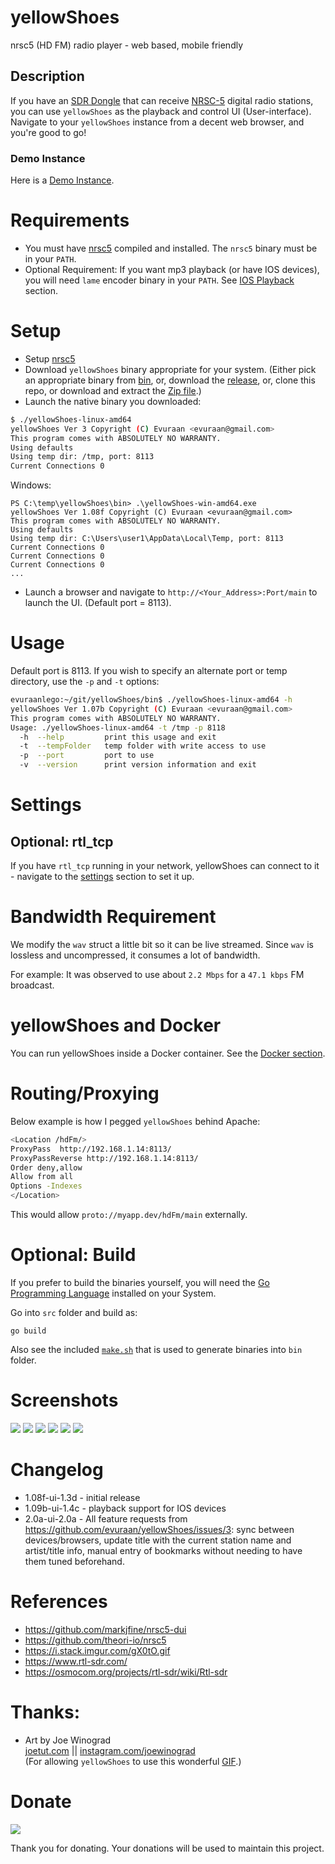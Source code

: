 # yellowShoes
nrsc5 (HD FM) radio player - web based, mobile friendly

## Description
If you have an <a href="https://www.amazon.com/gp/product/B011HVUEME">SDR Dongle</a> that can receive <a href="https://en.wikipedia.org/wiki/HD_Radio">NRSC-5</a> digital radio stations, you can use `yellowShoes` as the playback and control UI (User-interface). Navigate to your `yellowShoes` instance from a decent web browser, and you're good to go!

### Demo Instance
Here is a <a href="https://evuraan.info/yellowShoesDemo/main">Demo Instance</a>.

# Requirements
* You must have <a href="https://github.com/theori-io/nrsc5">nrsc5</a> compiled and installed. The `nrsc5` binary must be in your `PATH`. 
* Optional Requirement: If you want mp3 playback (or have IOS devices), you will need `lame` encoder binary in your `PATH`. See [IOS Playback](./IOS/README.md) section.

# Setup 
* Setup <a href="https://github.com/theori-io/nrsc5">nrsc5</a>  
* Download `yellowShoes` binary appropriate for your system.  (Either pick an appropriate binary from [bin](https://github.com/evuraan/yellowShoes/tree/main/bin), or, download the [release](https://github.com/evuraan/yellowShoes/releases), or,  clone this repo, or download and extract the <a href="https://github.com/evuraan/yellowShoes/archive/refs/heads/main.zip">Zip file</a>.)
* Launch the native binary you downloaded:
```bash
$ ./yellowShoes-linux-amd64 
yellowShoes Ver 3 Copyright (C) Evuraan <evuraan@gmail.com>
This program comes with ABSOLUTELY NO WARRANTY.
Using defaults
Using temp dir: /tmp, port: 8113
Current Connections 0
```
Windows:
```
PS C:\temp\yellowShoes\bin> .\yellowShoes-win-amd64.exe
yellowShoes Ver 1.08f Copyright (C) Evuraan <evuraan@gmail.com>
This program comes with ABSOLUTELY NO WARRANTY.
Using defaults
Using temp dir: C:\Users\user1\AppData\Local\Temp, port: 8113
Current Connections 0
Current Connections 0
Current Connections 0
...
```

* Launch a browser and navigate to `http://<Your_Address>:Port/main` to launch the UI. (Default port = 8113).


# Usage

Default port is 8113. If you wish to specify an alternate port or temp directory, use the `-p` and `-t` options: 
```bash
evuraanlego:~/git/yellowShoes/bin$ ./yellowShoes-linux-amd64 -h
yellowShoes Ver 1.07b Copyright (C) Evuraan <evuraan@gmail.com>
This program comes with ABSOLUTELY NO WARRANTY.
Usage: ./yellowShoes-linux-amd64 -t /tmp -p 8118
  -h  --help         print this usage and exit
  -t  --tempFolder   temp folder with write access to use
  -p  --port         port to use
  -v  --version      print version information and exit
```


# Settings 
## Optional: rtl_tcp
If you have `rtl_tcp` running in your network,  yellowShoes can connect to it - navigate to the <a href='./Screenshots/Settings.png'>settings</a> section to set it up. 

# Bandwidth Requirement
We modify the `wav` struct a little bit so it can be live streamed. Since `wav` is lossless and uncompressed, it consumes a lot of bandwidth. 

For example: It was observed to use about `2.2 Mbps` for a `47.1 kbps` FM broadcast. 

# yellowShoes and Docker
You can run yellowShoes inside a Docker container. See the [Docker section](./Docker). 
# Routing/Proxying
Below example is how I pegged `yellowShoes` behind Apache: 
```bash
<Location /hdFm/>
ProxyPass  http://192.168.1.14:8113/
ProxyPassReverse http://192.168.1.14:8113/
Order deny,allow
Allow from all
Options -Indexes
</Location>
```
This would allow `proto://myapp.dev/hdFm/main` externally. 

# Optional: Build 
If you prefer to build the binaries yourself, you will need the [Go Programming Language](https://golang.org/dl/) installed on your System. 

Go into `src` folder and build as: 
``` 
go build
```
Also see the included [`make.sh`](./src/make.sh) that is used to generate binaries into `bin` folder. 

# Screenshots 
<img src="./Screenshots/Screenshot1.png">
<img src='./Screenshots/join.png'>
<img src='./Screenshots/Playing.png'>
<img src='./Screenshots/Play.png'>
<img src='./Screenshots/Settings.png'>
<img src='./Screenshots/OnError.png'>

# Changelog 
* 1.08f-ui-1.3d - initial release 
* 1.09b-ui-1.4c - playback support for IOS devices 
* 2.0a-ui-2.0a - All feature requests from https://github.com/evuraan/yellowShoes/issues/3: sync between devices/browsers, update title with the current station name and artist/title info,  manual entry of bookmarks without needing to have them tuned beforehand. 

# References
* https://github.com/markjfine/nrsc5-dui
* https://github.com/theori-io/nrsc5
* https://i.stack.imgur.com/gX0tO.gif
* https://www.rtl-sdr.com/
* https://osmocom.org/projects/rtl-sdr/wiki/Rtl-sdr

# Thanks:
* Art by Joe Winograd<br>
<a href="http://joetut.com" rel="noreferrer" target="_blank">joetut.com</a> || <a href="http://instagram.com/joewinograd" rel="noreferrer" target="_blank" >instagram.com/joewinograd</a><br>
(For allowing `yellowShoes` to use this wonderful [GIF](./static/wait.gif).)
 
 # Donate 
[![](https://www.paypalobjects.com/en_US/i/btn/btn_donateCC_LG.gif)](https://www.paypal.com/cgi-bin/webscr?cmd=_s-xclick&hosted_button_id=WTUV64BF3TLW2)
<p>Thank you for donating. Your donations will be used to maintain this project.
